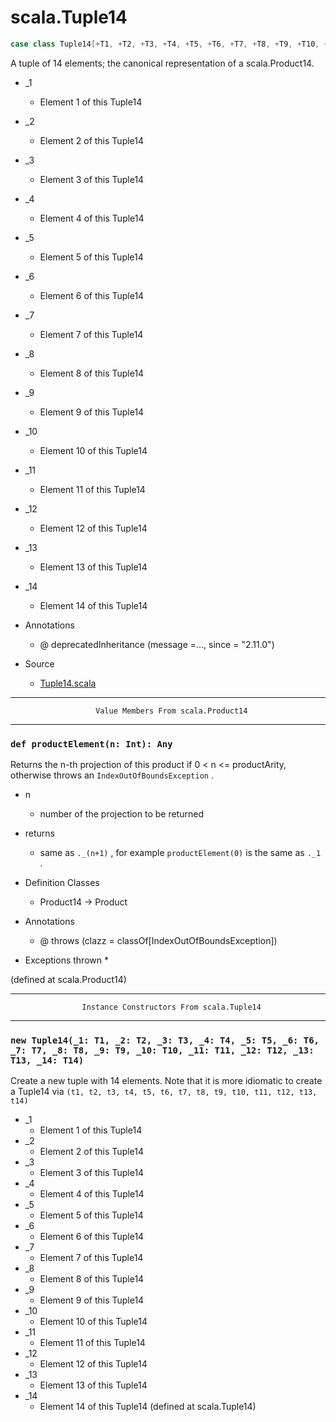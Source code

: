
#                                scala.Tuple14                                #

```scala
case class Tuple14[+T1, +T2, +T3, +T4, +T5, +T6, +T7, +T8, +T9, +T10, +T11, +T12, +T13, +T14](_1: T1, _2: T2, _3: T3, _4: T4, _5: T5, _6: T6, _7: T7, _8: T8, _9: T9, _10: T10, _11: T11, _12: T12, _13: T13, _14: T14) extends Product14[T1, T2, T3, T4, T5, T6, T7, T8, T9, T10, T11, T12, T13, T14] with Product with Serializable
```

A tuple of 14 elements; the canonical representation of a scala.Product14.

* _1
  * Element 1 of this Tuple14
* _2
  * Element 2 of this Tuple14
* _3
  * Element 3 of this Tuple14
* _4
  * Element 4 of this Tuple14
* _5
  * Element 5 of this Tuple14
* _6
  * Element 6 of this Tuple14
* _7
  * Element 7 of this Tuple14
* _8
  * Element 8 of this Tuple14
* _9
  * Element 9 of this Tuple14
* _10
  * Element 10 of this Tuple14
* _11
  * Element 11 of this Tuple14
* _12
  * Element 12 of this Tuple14
* _13
  * Element 13 of this Tuple14
* _14
  * Element 14 of this Tuple14

* Annotations
  * @ deprecatedInheritance (message =..., since = "2.11.0")
* Source
  * [Tuple14.scala](https://github.com/scala/scala/tree/6d09a1ba5f/src/library/scala/Tuple14.scala#L1)


--------------------------------------------------------------------------------
                       Value Members From scala.Product14
--------------------------------------------------------------------------------


### `def productElement(n: Int): Any`                                        ###

Returns the n-th projection of this product if 0 < n <= productArity, otherwise
throws an `IndexOutOfBoundsException` .

* n
  * number of the projection to be returned
* returns
  * same as `._(n+1)` , for example `productElement(0)` is the same as `._1` .

* Definition Classes
  * Product14 → Product
* Annotations
  * @ throws (clazz = classOf[IndexOutOfBoundsException])
* Exceptions thrown
  *

(defined at scala.Product14)


--------------------------------------------------------------------------------
                    Instance Constructors From scala.Tuple14
--------------------------------------------------------------------------------


### `new Tuple14(_1: T1, _2: T2, _3: T3, _4: T4, _5: T5, _6: T6, _7: T7, _8: T8, _9: T9, _10: T10, _11: T11, _12: T12, _13: T13, _14: T14)` ###

Create a new tuple with 14 elements. Note that it is more idiomatic to create a
Tuple14 via `(t1, t2, t3, t4, t5, t6, t7, t8, t9, t10, t11, t12, t13, t14)`

* _1
  * Element 1 of this Tuple14
* _2
  * Element 2 of this Tuple14
* _3
  * Element 3 of this Tuple14
* _4
  * Element 4 of this Tuple14
* _5
  * Element 5 of this Tuple14
* _6
  * Element 6 of this Tuple14
* _7
  * Element 7 of this Tuple14
* _8
  * Element 8 of this Tuple14
* _9
  * Element 9 of this Tuple14
* _10
  * Element 10 of this Tuple14
* _11
  * Element 11 of this Tuple14
* _12
  * Element 12 of this Tuple14
* _13
  * Element 13 of this Tuple14
* _14
  * Element 14 of this Tuple14
(defined at scala.Tuple14)
